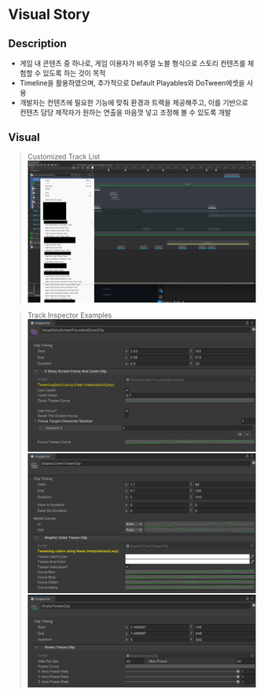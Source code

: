 # Visual Story

## Description
- 게임 내 콘텐츠 중 하나로, 게임 이용자가 비주얼 노블 형식으로 스토리 컨텐츠를 체험할 수 있도록 하는 것이 목적
- Timeline을 활용하였으며, 추가적으로 Default Playables와 DoTween에셋을 사용
- 개발자는 컨텐츠에 필요한 기능에 맞춰 환경과 트랙을 제공해주고, 이를 기반으로 컨텐츠 담당 제작자가 원하는 연출을 마음껏 넣고 조정해 볼 수 있도록 개발

## Visual
>Customized Track List<br>
![Track List](./Image/CustomizedTrackList.png)

>Track Inspector Examples<br>
![Example00](./Image/CustomizedTrackInspectorExample00.png)
![Example01](./Image/CustomizedTrackInspectorExample01.png)
![Example02](./Image/CustomizedTrackInspectorExample02.png)
